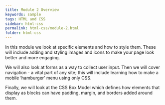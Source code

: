```yaml
---
title: Module 2 Overview
keywords: sample
tags: HTML and CSS
sidebar: html-css
permalink: html-css/module-2.html
folder: html-css
---
```


In this module we look at specific elements and how to style them. These will include adding and styling images and icons to make your page look better and more engaging.

We will also look at forms as a way to collect user input. Then we will cover navigation - a vital part of any site; this will include learning how to make a mobile ‘hamburger’ menu using only CSS.

Finally, we will look at the CSS Box Model which defines how elements that display as blocks can have padding, margin, and borders added around them.
